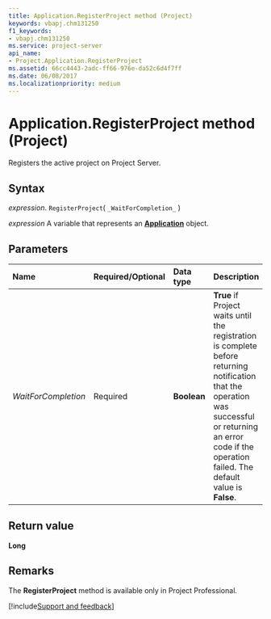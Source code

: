```yaml
---
title: Application.RegisterProject method (Project)
keywords: vbapj.chm131250
f1_keywords:
- vbapj.chm131250
ms.service: project-server
api_name:
- Project.Application.RegisterProject
ms.assetid: 66cc4443-2adc-ff66-976e-da52c6d4f7ff
ms.date: 06/08/2017
ms.localizationpriority: medium
---
```



# Application.RegisterProject method (Project)

Registers the active project on Project Server.


## Syntax

_expression_. `RegisterProject`( `_WaitForCompletion_` )

_expression_ A variable that represents an **[Application](Project.Application.md)** object.


## Parameters



|Name|Required/Optional|Data type|Description|
|:-----|:-----|:-----|:-----|
| _WaitForCompletion_|Required|**Boolean**|**True** if Project waits until the registration is complete before returning notification that the operation was successful or returning an error code if the operation failed. The default value is **False**.|

## Return value

 **Long**


## Remarks

The **RegisterProject** method is available only in Project Professional.

[!include[Support and feedback](~/includes/feedback-boilerplate.md)]